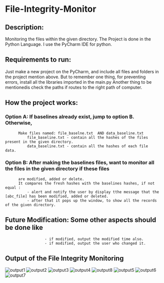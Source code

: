 # File-Integrity-Monitor
## Description:

Monitoring the files within the given directory. 
The Project is done in the Python Language. I use the PyCharm IDE for python.

## Requirements to run: 

Just make a new project on the PyCharm, and include all files and folders in the project mention above.
But to remember one thing, for preventing errors, install all the libraries imported in the main.py
Another thing to be mentionedis check the paths if routes to the right path of computer.

## How the project works:

### Option A: If baselines already exist, jump to option B. Otherwise,
          Make files named: file_baselne.txt  AND data_baseline.txt
              file_baseline.txt - contain all the hashes of the files present in the given directory.
              data_baseline.txt - contain all the hashes of each file data.

### Option B: After making the baselines files, want to monitor all the files in the given directory if these files 
          are modified, added or delete.
          It compares the fresh hashes with the baselines hashes, if not equal : 
              - alert and notify the user by display tthe message that the [abc_file] has been modified, added or deleted.
              - after that it pops up the window, to show all the records of the given directory.
             
## Future Modification: Some other aspects should be done like
                      - if modified, output the modified time also.
                      - if modified, output the user who changed it.
                      
## Output of the File Integrity Monitoring
![output1](https://user-images.githubusercontent.com/119037668/204262331-a4ba60c0-6efe-444d-8771-91df75ccccef.PNG)
![output2](https://user-images.githubusercontent.com/119037668/204262378-538b8bfb-a844-4bd2-8d34-3c6ed59209a8.PNG)
![output3](https://user-images.githubusercontent.com/119037668/204262385-d2540c2a-007b-48f4-b160-9861babb606c.PNG)
![output4](https://user-images.githubusercontent.com/119037668/204262386-529760f6-dbc7-4134-9a30-d33914dfbcd3.PNG)
![output8](https://user-images.githubusercontent.com/119037668/204262396-d109831a-678a-4ffa-9b30-ee6fe3a43d1b.PNG)
![output5](https://user-images.githubusercontent.com/119037668/204262389-c405e730-a60e-4df3-811a-c348c90887e1.PNG)
![output6](https://user-images.githubusercontent.com/119037668/204262391-b322d556-1747-45a5-8a17-993fc90eda8c.PNG)
![output7](https://user-images.githubusercontent.com/119037668/204262394-c0f30ebf-50b9-444a-83a6-92a110488917.PNG)



